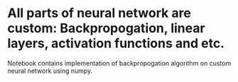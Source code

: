 # All parts of neural network are custom: Backpropogation, linear layers, activation functions and etc.
Notebook contains implementation of backpropogation algorithm on custom neural network using numpy.